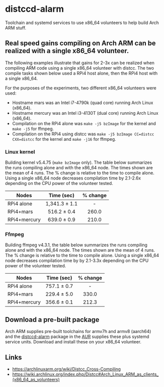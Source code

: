 # distccd-alarm

Toolchain and systemd services to use x86_64 volunteers to help build Arch ARM stuff.

## Real speed gains compiling on Arch ARM can be realized with a single x86_64 volunteer.
The following examples illustrate that gains for 2-3x can be realized when compiling ARM code using a single x86_64 volunteer with distcc. The two compile tasks shown below used a RPi4 host alone, then the RPi4 host with a single x86_64.

For the purposes of the experiments, two different x86_64 volunteers were used:
* Hostname mars was an Intel i7-4790k (quad core) running Arch Linux (x86_64).
* Hostname mercury was an Intel i3-4130T (dual core) running Arch Linux (x86_64).
* Compilation on the RPi4 alone was `make -j5 bzImage` for the kernel and `make -j5` for ffmpeg.
* Compilation on the RPi4 using distcc was `make -j5 bzImage CC=distcc CXX=distcc` for the kernel and `make -j16` for ffmpeg.

### Linux kernel

Building kernel v5.4.75 (`make bzImage` only). The table below summarizes the runs compiling alone and with the x86_64 node.  The times shown are the mean of 4 runs.  The % change is relative to the time to compile alone.  Using a single x86_64 node decreases compilation time by 2.1-2.6x depending on the CPU power of the volunteer tested.

| Nodes   | Time (sec)  | % change|
| -------- | :-----:| :----:|
| RPi4 alone   |  1,341.3 ± 1.1 | -
| RPi4+mars | 516.2 ± 0.4 | 260.0
| RPi4+mercury | 639.0 ± 0.9  | 210.0

### Ffmpeg

Building ffmpeg v4.3.1, the table below summarizes the runs compiling alone and with the x86_64 node.  The times shown are the mean of 4 runs.  The % change is relative to the time to compile alone.  Using a single x86_64 node decreases compilation time by by 2.1-3.3x depending on the CPU power of the volunteer tested.

| Nodes   | Time (sec)  | % change|
| -------- | :-----:| :----:|
| RPi4 alone   |  757.1 ± 0.7 | -
| RPi4+mars | 229.4 ± 5.0  | 330.0
| RPi4+mercury | 356.6 ± 0.1 | 212.3

## Download a pre-built package
Arch ARM supplies pre-built toolchains for armv7h and armv8 (aarch64) and the [distccd-alarm](https://aur.archlinux.org/packages/distccd-alarm-armv7h/) package in the [AUR](https://aur.archlinux.org/) supplies these plus systemd service units.  Download and install these on your x86_64 volunteer.

## Links
* https://archlinuxarm.org/wiki/Distcc_Cross-Compiling
* https://wiki.archlinux.org/index.php/Distcc#Arch_Linux_ARM_as_clients_(x86_64_as_volunteers)
